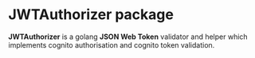 # JWTAuthorizer package

**JWTAuthorizer** is a golang **JSON Web Token** validator and helper which implements cognito authorisation and cognito token validation.
